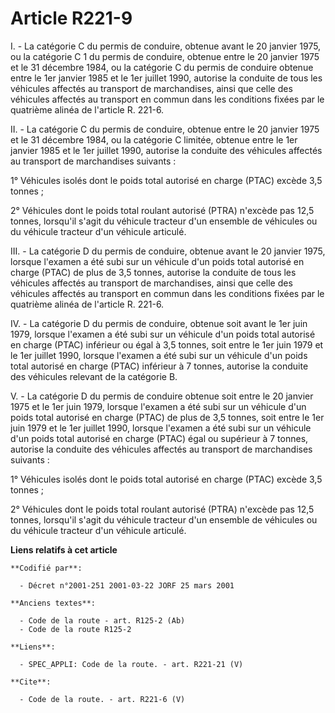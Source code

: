# Article R221-9

I. - La catégorie C du permis de conduire, obtenue avant le 20 janvier 1975, ou la catégorie C 1 du permis de conduire,
obtenue entre le 20 janvier 1975 et le 31 décembre 1984, ou la catégorie C du permis de conduire obtenue entre le 1er janvier
1985 et le 1er juillet 1990, autorise la conduite de tous les véhicules affectés au transport de marchandises, ainsi que
celle des véhicules affectés au transport en commun dans les conditions fixées par le quatrième alinéa de l'article R. 221-6.

II. - La catégorie C du permis de conduire, obtenue entre le 20 janvier 1975 et le 31 décembre 1984, ou la catégorie C
limitée, obtenue entre le 1er janvier 1985 et le 1er juillet 1990, autorise la conduite des véhicules affectés au transport
de marchandises suivants :

1° Véhicules isolés dont le poids total autorisé en charge (PTAC) excède 3,5 tonnes ;

2° Véhicules dont le poids total roulant autorisé (PTRA) n'excède pas 12,5 tonnes, lorsqu'il s'agit du véhicule tracteur d'un
ensemble de véhicules ou du véhicule tracteur d'un véhicule articulé.

III. - La catégorie D du permis de conduire, obtenue avant le 20 janvier 1975, lorsque l'examen a été subi sur un véhicule
d'un poids total autorisé en charge (PTAC) de plus de 3,5 tonnes, autorise la conduite de tous les véhicules affectés au
transport de marchandises, ainsi que celle des véhicules affectés au transport en commun dans les conditions fixées par le
quatrième alinéa de l'article R. 221-6.

IV. - La catégorie D du permis de conduire, obtenue soit avant le 1er juin 1979, lorsque l'examen a été subi sur un véhicule
d'un poids total autorisé en charge (PTAC) inférieur ou égal à 3,5 tonnes, soit entre le 1er juin 1979 et le 1er juillet
1990, lorsque l'examen a été subi sur un véhicule d'un poids total autorisé en charge (PTAC) inférieur à 7 tonnes, autorise
la conduite des véhicules relevant de la catégorie B.

V. - La catégorie D du permis de conduire obtenue soit entre le 20 janvier 1975 et le 1er juin 1979, lorsque l'examen a été
subi sur un véhicule d'un poids total autorisé en charge (PTAC) de plus de 3,5 tonnes, soit entre le 1er juin 1979 et le 1er
juillet 1990, lorsque l'examen a été subi sur un véhicule d'un poids total autorisé en charge (PTAC) égal ou supérieur à 7
tonnes, autorise la conduite des véhicules affectés au transport de marchandises suivants :

1° Véhicules isolés dont le poids total autorisé en charge (PTAC) excède 3,5 tonnes ;

2° Véhicules dont le poids total roulant autorisé (PTRA) n'excède pas 12,5 tonnes, lorsqu'il s'agit du véhicule tracteur d'un
ensemble de véhicules ou du véhicule tracteur d'un véhicule articulé.

**Liens relatifs à cet article**

	**Codifié par**:

	  - Décret n°2001-251 2001-03-22 JORF 25 mars 2001

	**Anciens textes**:

	  - Code de la route - art. R125-2 (Ab)
	  - Code de la route R125-2

	**Liens**:

	  - SPEC_APPLI: Code de la route. - art. R221-21 (V)

	**Cite**:

	  - Code de la route. - art. R221-6 (V)
